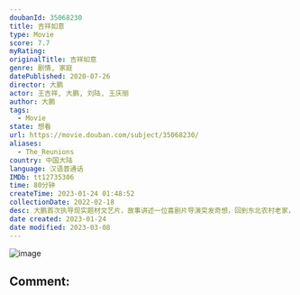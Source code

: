 ```yaml
---
doubanId: 35068230
title: 吉祥如意
type: Movie
score: 7.7
myRating: 
originalTitle: 吉祥如意
genre: 剧情, 家庭
datePublished: 2020-07-26
director: 大鹏
actor: 王吉祥, 大鹏, 刘陆, 王庆丽
author: 大鹏
tags:
  - Movie
state: 想看
url: https://movie.douban.com/subject/35068230/
aliases:
  - The_Reunions
country: 中国大陆
language: 汉语普通话
IMDb: tt12735306
time: 80分钟
createTime: 2023-01-24 01:48:52
collectionDate: 2022-02-18
desc: 大鹏首次执导现实题材文艺片，故事讲述一位喜剧片导演突发奇想，回到东北农村老家，希望将一家人如何过年拍成一部文艺电影，结果遭遇一系列意外。因拍电影而聚齐的家庭成员们，完成了最后的聚会。
date created: 2023-01-24
date modified: 2023-03-08
---
```


![image](p2632185061.jpg)

Comment:
---
